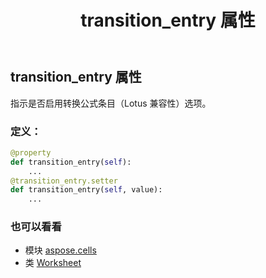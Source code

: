 ﻿---
title: transition_entry 属性
second_title: Aspose.Cells for Python via .NET API 参考资料
description:
type: docs
weight: 830
url: /zh/python-net/aspose.cells/worksheet/transition_entry/
is_root: false
---
## transition_entry 属性

指示是否启用转换公式条目（Lotus 兼容性）选项。
### 定义：
```python
@property
def transition_entry(self):
    ...
@transition_entry.setter
def transition_entry(self, value):
    ...
```

### 也可以看看
* 模块 [aspose.cells](../../)
* 类 [Worksheet](/cells/zh/python-net/aspose.cells/worksheet)

